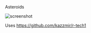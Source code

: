 Asteroids

![screenshot](https://raw.github.com/asteroids/blob/master/asteroids.png)

Uses https://github.com/kazzmir/r-tech1
